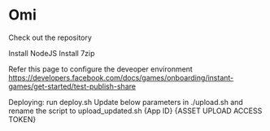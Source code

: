 # Omi

Check out the repository

Install NodeJS
Install 7zip

Refer this page to configure the deveoper environment
https://developers.facebook.com/docs/games/onboarding/instant-games/get-started/test-publish-share

Deploying:
	run deploy.sh
		Update below parameters in ./upload.sh and rename the script to upload_updated.sh
			{App ID}
			{ASSET UPLOAD ACCESS TOKEN}